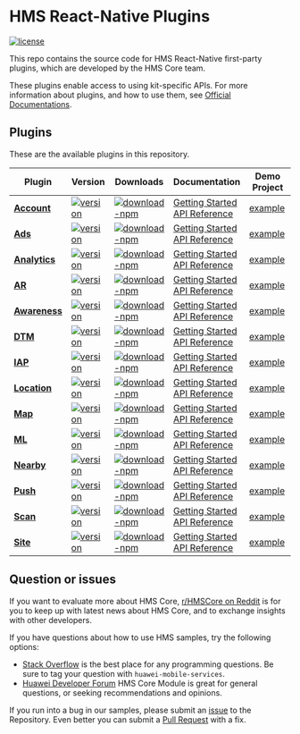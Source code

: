# HMS React-Native Plugins

[![license](https://img.shields.io/badge/license-Apache--2.0-green)](./LICENCE)

This repo contains the source code for HMS React-Native first-party plugins, which are developed by the HMS Core team.

These plugins enable access to using kit-specific APIs. For more information
about plugins, and how to use them, see
[Official Documentations](https://developer.huawei.com/consumer/en/doc/overview/HMS-Core-Plugin?ha_source=hms1).

## Plugins

These are the available plugins in this repository.

| Plugin                                        | Version                                                                                                                                                                               | Downloads                                                                                                                                                                                   | Documentation                                                                                                                                                                                                                                                                                                      | Demo Project                                    |
| --------------------------------------------- | ------------------------------------------------------------------------------------------------------------------------------------------------------------------------------------- | ------------------------------------------------------------------------------------------------------------------------------------------------------------------------------------------- | ------------------------------------------------------------------------------------------------------------------------------------------------------------------------------------------------------------------------------------------------------------------------------------------------------------------ | ----------------------------------------------- |
| [**Account**](./react-native-hms-account)     | [![version](https://img.shields.io/npm/v/@hmscore/react-native-hms-account?color=%23ed2a1c&style=for-the-badge)](https://www.npmjs.com/package/@hmscore/react-native-hms-account)     | [![download-npm](https://img.shields.io/npm/dm/@hmscore/react-native-hms-account?color=%23007EC6&style=for-the-badge)](https://www.npmjs.com/package/@hmscore/react-native-hms-account)     | [Getting Started](https://developer.huawei.com/consumer/en/doc/development/HMS-Plugin-Guides/preparing-the-development-environment-0000001050766307?ha_source=hms1) <br/> [API Reference](https://developer.huawei.com/consumer/en/doc/development/HMS-Plugin-References/overview-0000001051087380?ha_source=hms1) | [example](./react-native-hms-account/example)   |
| [**Ads**](./react-native-hms-ads)             | [![version](https://img.shields.io/npm/v/@hmscore/react-native-hms-ads?color=%23ed2a1c&style=for-the-badge)](https://www.npmjs.com/package/@hmscore/react-native-hms-ads)             | [![download-npm](https://img.shields.io/npm/dm/@hmscore/react-native-hms-ads?color=%23007EC6&style=for-the-badge)](https://www.npmjs.com/package/@hmscore/react-native-hms-ads)             | [Getting Started](https://developer.huawei.com/consumer/en/doc/development/HMS-Plugin-Guides/dev-env-0000001050442053) <br/> [API Reference](https://developer.huawei.com/consumer/en/doc/development/HMS-Plugin-References/ads-0000001050311042?ha_source=hms1)                                                   | [example](./react-native-hms-ads/example)       |
| [**Analytics**](./react-native-hms-analytics) | [![version](https://img.shields.io/npm/v/@hmscore/react-native-hms-analytics?color=%23ed2a1c&style=for-the-badge)](https://www.npmjs.com/package/@hmscore/react-native-hms-analytics) | [![download-npm](https://img.shields.io/npm/dm/@hmscore/react-native-hms-analytics?color=%23007EC6&style=for-the-badge)](https://www.npmjs.com/package/@hmscore/react-native-hms-analytics) | [Getting Started](https://developer.huawei.com/consumer/en/doc/development/HMS-Plugin-Guides/preparedevenv-0000001051387084) <br/> [API Reference](https://developer.huawei.com/consumer/en/doc/development/HMS-Plugin-References/overview-0000001053026463)                                                       | [example](./react-native-hms-analytics/example) |
| [**AR**](./react-native-hms-ar)               | [![version](https://img.shields.io/npm/v/@hmscore/react-native-hms-ar?color=%23ed2a1c&style=for-the-badge)](https://www.npmjs.com/package/@hmscore/react-native-hms-ar)               | [![download-npm](https://img.shields.io/npm/dm/@hmscore/react-native-hms-ar?color=%23007EC6&style=for-the-badge)](https://www.npmjs.com/package/@hmscore/react-native-hms-ar)               | [Getting Started](https://developer.huawei.com/consumer/en/doc/development/HMS-Plugin-Guides/preparedevenv-0000001058623563) <br/> [API Reference](https://developer.huawei.com/consumer/en/doc/development/HMS-Plugin-References/flutter-apis-overview-0000001059271506)                                          | [example](./react-native-hms-ar/example)        |
| [**Awareness**](./react-native-hms-awareness)               | [![version](https://img.shields.io/npm/v/@hmscore/react-native-hms-awareness?color=%23ed2a1c&style=for-the-badge)](https://www.npmjs.com/package/@hmscore/react-native-hms-awareness)               | [![download-npm](https://img.shields.io/npm/dm/@hmscore/react-native-hms-awareness?color=%23007EC6&style=for-the-badge)](https://www.npmjs.com/package/@hmscore/react-native-hms-awareness)               | [Getting Started](https://developer.huawei.com/consumer/en/doc/development/HMS-Plugin-Guides/preparing-the-development-environment-0000001073515903) <br/> [API Reference](https://developer.huawei.com/consumer/en/doc/development/HMS-Plugin-References/overview-0000001074268798)                                          | [example](./react-native-hms-awareness/example)        |
| [**DTM**](./react-native-hms-dtm)             | [![version](https://img.shields.io/npm/v/@hmscore/react-native-hms-dtm?color=%23ed2a1c&style=for-the-badge)](https://www.npmjs.com/package/@hmscore/react-native-hms-dtm)             | [![download-npm](https://img.shields.io/npm/dm/@hmscore/react-native-hms-dtm?color=%23007EC6&style=for-the-badge)](https://www.npmjs.com/package/@hmscore/react-native-hms-dtm)             | [Getting Started](https://developer.huawei.com/consumer/en/doc/development/HMS-Plugin-Guides/prepare-development-environment-0000001056858057?ha_source=hms1) <br/> [API Reference](https://developer.huawei.com/consumer/en/doc/development/HMS-Plugin-References/overview-0000001057153998?ha_source=hms1)       | [example](./react-native-hms-dtm/example)       |
| [**IAP**](./react-native-hms-iap)             | [![version](https://img.shields.io/npm/v/@hmscore/react-native-hms-iap?color=%23ed2a1c&style=for-the-badge)](https://www.npmjs.com/package/@hmscore/react-native-hms-iap)             | [![download-npm](https://img.shields.io/npm/dm/@hmscore/react-native-hms-iap?color=%23007EC6&style=for-the-badge)](https://www.npmjs.com/package/@hmscore/react-native-hms-iap)             | [Getting Started](https://developer.huawei.com/consumer/en/doc/development/HMS-Plugin-Guides/preparedevenv-0000001050766241?ha_source=hms1) <br/> [API Reference](https://developer.huawei.com/consumer/en/doc/development/HMS-Plugin-References/overview-0000001051087324?ha_source=hms1)                         | [example](./react-native-hms-iap/example)       |
| [**Location**](./react-native-hms-location)   | [![version](https://img.shields.io/npm/v/@hmscore/react-native-hms-location?color=%23ed2a1c&style=for-the-badge)](https://www.npmjs.com/package/@hmscore/react-native-hms-location)   | [![download-npm](https://img.shields.io/npm/dm/@hmscore/react-native-hms-location?color=%23007EC6&style=for-the-badge)](https://www.npmjs.com/package/@hmscore/react-native-hms-location)   | [Getting Started](https://developer.huawei.com/consumer/en/doc/development/HMS-Plugin-Guides/preparedevenv-0000001050041326?ha_source=hms1) <br/> [API Reference](https://developer.huawei.com/consumer/en/doc/development/HMS-Plugin-References/overview-0000001050041352?ha_source=hms1)                         | [example](./react-native-hms-location/example)  |
| [**Map**](./react-native-hms-map)             | [![version](https://img.shields.io/npm/v/@hmscore/react-native-hms-map?color=%23ed2a1c&style=for-the-badge)](https://www.npmjs.com/package/@hmscore/react-native-hms-map)             | [![download-npm](https://img.shields.io/npm/dm/@hmscore/react-native-hms-map?color=%23007EC6&style=for-the-badge)](https://www.npmjs.com/package/@hmscore/react-native-hms-map)             | [Getting Started](https://developer.huawei.com/consumer/en/doc/development/HMS-Plugin-Guides/preparedevenv-0000001050032222?ha_source=hms1) <br/> [API Reference](https://developer.huawei.com/consumer/en/doc/development/HMS-Plugin-References/mapview-0000001051150160?ha_source=hms1)                          | [example](./react-native-hms-map/example)       |
| [**ML**](./react-native-hms-ml)               | [![version](https://img.shields.io/npm/v/@hmscore/react-native-hms-ml?color=%23ed2a1c&style=for-the-badge)](https://www.npmjs.com/package/@hmscore/react-native-hms-ml)               | [![download-npm](https://img.shields.io/npm/dm/@hmscore/react-native-hms-ml?color=%23007EC6&style=for-the-badge)](https://www.npmjs.com/package/@hmscore/react-native-hms-ml)               | [Getting Started](https://developer.huawei.com/consumer/en/doc/development/HMS-Plugin-Guides/preparedevenv-0000001051006241?ha_source=hms1) <br/> [API Reference](https://developer.huawei.com/consumer/en/doc/development/HMS-Plugin-References/overview-0000001051088416?ha_source=hms1)                         | [example](./react-native-hms-ml/example)        |
| [**Nearby**](./react-native-hms-nearby)       | [![version](https://img.shields.io/npm/v/@hmscore/react-native-hms-nearby?color=%23ed2a1c&style=for-the-badge)](https://www.npmjs.com/package/@hmscore/react-native-hms-nearby)       | [![download-npm](https://img.shields.io/npm/dm/@hmscore/react-native-hms-nearby?color=%23007EC6&style=for-the-badge)](https://www.npmjs.com/package/@hmscore/react-native-hms-nearby)       | [Getting Started](https://developer.huawei.com/consumer/en/doc/development/HMS-Plugin-Guides/prepare-development-environment-0000001054260430?ha_source=hms1) <br/> [API Reference](https://developer.huawei.com/consumer/en/doc/development/HMS-Plugin-References/overview-0000001053958778?ha_source=hms1)       | [example](./react-native-hms-nearby/example)    |
| [**Push**](./react-native-hms-push)           | [![version](https://img.shields.io/npm/v/@hmscore/react-native-hms-push?color=%23ed2a1c&style=for-the-badge)](https://www.npmjs.com/package/@hmscore/react-native-hms-push)           | [![download-npm](https://img.shields.io/npm/dm/@hmscore/react-native-hms-push?color=%23007EC6&style=for-the-badge)](https://www.npmjs.com/package/@hmscore/react-native-hms-push)           | [Getting Started](https://developer.huawei.com/consumer/en/doc/development/HMS-Plugin-Guides/preparedevenv-0000001050155838?ha_source=hms1) <br/> [API Reference](https://developer.huawei.com/consumer/en/doc/development/HMS-Plugin-References/instanceid-0000001050157805?ha_source=hms1)                       | [example](./react-native-hms-push/example)      |
| [**Scan**](./react-native-hms-scan)           | [![version](https://img.shields.io/npm/v/@hmscore/react-native-hms-scan?color=%23ed2a1c&style=for-the-badge)](https://www.npmjs.com/package/@hmscore/react-native-hms-scan)           | [![download-npm](https://img.shields.io/npm/dm/@hmscore/react-native-hms-scan?color=%23007EC6&style=for-the-badge)](https://www.npmjs.com/package/@hmscore/react-native-hms-scan)           | [Getting Started](https://developer.huawei.com/consumer/en/doc/development/HMS-Plugin-Guides/prepare-dev-env-0000001056166177?ha_source=hms1) <br/> [API Reference](https://developer.huawei.com/consumer/en/doc/development/HMS-Plugin-References/overview-0000001057541182?ha_source=hms1)                       | [example](./react-native-hms-scan/example)      |
| [**Site**](./react-native-hms-site)           | [![version](https://img.shields.io/npm/v/@hmscore/react-native-hms-site?color=%23ed2a1c&style=for-the-badge)](https://www.npmjs.com/package/@hmscore/react-native-hms-site)           | [![download-npm](https://img.shields.io/npm/dm/@hmscore/react-native-hms-site?color=%23007EC6&style=for-the-badge)](https://www.npmjs.com/package/@hmscore/react-native-hms-site)           | [Getting Started](https://developer.huawei.com/consumer/en/doc/development/HMS-Plugin-Guides/dev-env-0000001050442053?ha_source=hms1) <br/> [API Reference](https://developer.huawei.com/consumer/en/doc/development/HMS-Plugin-References/overview-0000001051070802?ha_source=hms1)                               | [example](./react-native-hms-site/example)      |

## Question or issues

If you want to evaluate more about HMS Core, [r/HMSCore on Reddit](https://www.reddit.com/r/HuaweiDevelopers/) is for you to keep up with latest news about HMS Core, and to exchange insights with other developers.

If you have questions about how to use HMS samples, try the following options:

- [Stack Overflow](https://stackoverflow.com/questions/tagged/huawei-mobile-services) is the best place for any programming questions. Be sure to tag your question with `huawei-mobile-services`.
- [Huawei Developer Forum](https://forums.developer.huawei.com/forumPortal/en/home?fid=0101187876626530001?ha_source=hms1) HMS Core Module is great for general questions, or seeking recommendations and opinions.

If you run into a bug in our samples, please submit an [issue](https://github.com/HMS-Core/hms-react-native-plugin/issues) to the Repository. Even better you can submit a [Pull Request](https://github.com/HMS-Core/hms-react-native-plugin/pulls) with a fix.
